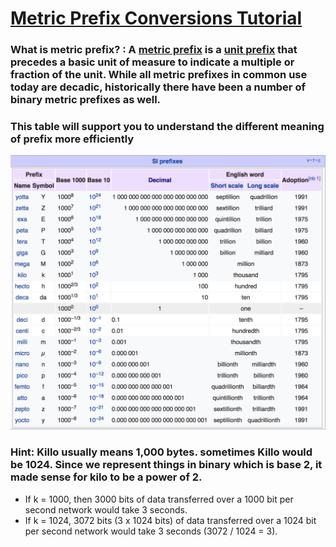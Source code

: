 # [Metric Prefix Conversions Tutorial](https://www.youtube.com/watch?v=5EcNAxweb44)
### What is metric prefix? : A [metric prefix](https://en.wikipedia.org/wiki/Metric_prefix) is a [unit prefix](https://en.wikipedia.org/wiki/Unit_prefix) that precedes a basic unit of measure to indicate a multiple or fraction of the unit. While all metric prefixes in common use today are decadic, historically there have been a number of binary metric prefixes as well.
### This table will support you to understand the different meaning of prefix more efficiently
![alt text](https://github.com/cnhuijiang/Digital-Information/blob/master/List%20of%20SI%20prefixes.png)
### Hint: Killo usually means 1,000 bytes. sometimes Killo would be 1024. Since we represent things in binary which is base 2, it made sense for kilo to be a power of 2.
* If k = 1000, then 3000 bits of data transferred over a 1000 bit per second network would take 3 seconds.
* If k = 1024, 3072 bits (3 x 1024 bits) of data transferred over a 1024 bit per second network would take 3 seconds (3072 / 1024 = 3).
